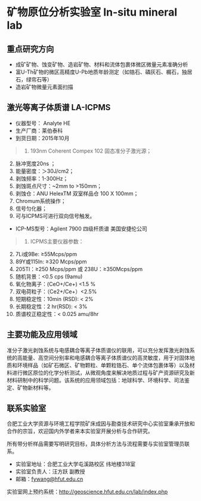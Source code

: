 # 矿物原位分析实验室 In-situ mineral lab

## 重点研究方向
- 成矿矿物、蚀变矿物、造岩矿物、材料和流体包裹体微区微量元素准确分析
- 富U-Th矿物的微区高精度U-Pb地质年龄测定（如锆石、磷灰石、榍石，独居石，绿帘石等）
- 造岩矿物微量元素面扫描

## 激光等离子体质谱 LA-ICPMS

- 仪器型号： Analyte HE
- 生产厂商：莱伯泰科
- 到货日期：2015年10月

> 1. 193nm Coherent Compex 102 固态准分子激光源；
2. 脉冲宽度20ns ；
3. 能量密度：＞30J/cm2；
4. 剥蚀频率：1-300Hz；
5. 剥蚀斑点尺寸：~2mm to >150mm；
6. 剥蚀仓：ANU HelexTM 双室样品仓 100 X 100mm；
7. Chromum系统操作；
8. 信号匀化器；
9. 可与ICPMS可进行双向信号触发。

- ICP-MS型号：Agilent 7900 四级杆质谱 美国安捷伦公司

> 1. ICPMS主要仪器参数：
2. 7Li或9Be: ≥55Mcps/ppm
3. 89Y或115In: ≥320 Mcps/ppm
4. 205Tl：≥250 Mcps/ppm 或 238U：≥350Mcps/ppm
5. 随机背景：<0.5 cps (9amu)
6. 氧化物离子：(CeO+/Ce+) <1.5 %
7. 双电荷粒子：（Ce2+/Ce+）<2.5%
8. 短期稳定性：10min (RSD): < 2%
9. 长期稳定性：2 hr(RSD): < 3%
10. 质谱校正稳定性：< 0.025 amu/8hr

## 主要功能及应用领域

准分子激光剥蚀系统与电感耦合等离子体质谱仪的联用，可以充分发挥激光剥蚀系统的高能量、高空间分别率和电感耦合等离子体质谱仪的高灵敏度，用于对固体地质和环境样品（如矿石微区、矿物颗粒、单颗粒锆石、单个流体包裹体等）以及材料进行微区原位的化学分析测试，从微观角度来解决地质过程与矿产资源研究及新材料研制中的科学问题。该系统的应用领域包括：地球科学、环境科学、司法鉴定、矿物新材料等。

## 联系实验室
合肥工业大学资源与环境工程学院矿床成因与勘查技术研究中心实验室秉承开放和合作的宗旨，欢迎国内外学者来本实验室开展分析与合作研究。

所有带分析样品需要写明研究目标，具体分析方法与流程需要与实验室管理员联系。

- 实验室地址：合肥工业大学屯溪路校区 纬地楼318室
- 实验室负责人：汪方跃 副教授
- 邮箱：fywang@hfut.edu.cn

 实验室网上预约系统：http://geoscience.hfut.edu.cn/lab/index.php
